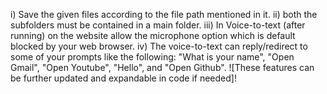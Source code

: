 i) Save the given files according to the file path mentioned in it.
ii) both the subfolders must be contained in a main folder.
iii) In Voice-to-text (after running) on the website allow the microphone option which is default blocked by your web browser.
iv) The voice-to-text can reply/redirect to some of your prompts like the following: "What is your name", "Open Gmail", "Open Youtube", "Hello", and "Open Github". ![These features can be further updated and expandable in code if needed]!
